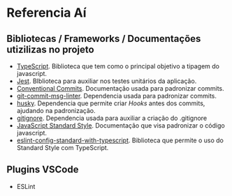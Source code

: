 # Referencia Aí

## Bibliotecas / Frameworks / Documentações utizilizas no projeto
* [TypeScript](https://www.typescriptlang.org). Biblioteca que tem como o principal objetivo a tipagem do javascript.
* [Jest](https://jestjs.io/pt-BR/). BIblioteca para auxiliar nos testes unitários da aplicação.
* [Conventional Commits](https://www.conventionalcommits.org/en/v1.0.0/). Documentação usada para padronizar commits.  
* [git-commit-msg-linter](https://www.npmjs.com/package/git-commit-msg-linter). Dependencia usada para padronizar commits.  
* [husky](https://www.npmjs.com/package/husky). Dependencia que permite criar _Hooks_ antes dos commits, ajudando na padronização.
* [gitignore](https://www.npmjs.com/package/gitignore). Dependencia usada para auxiliar a criação do .gitignore  
* [JavaScript Standard Style](https://standardjs.com). Documentação que visa padronizar o código javascript.  
* [eslint-config-standard-with-typescript](https://github.com/standard/eslint-config-standard-with-typescript). Biblioteca que permite o uso do Standard Style com TypeScript.


## Plugins VSCode
* ESLint